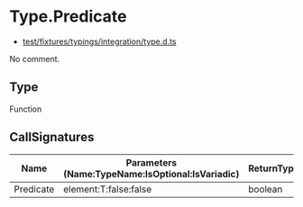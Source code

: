 # Type.Predicate

* [test/fixtures/typings/integration/type.d.ts](/test/fixtures/typings/integration/type.d.ts#L79)

No comment.

## Type

Function

## CallSignatures

Name|Parameters (Name:TypeName:IsOptional:IsVariadic)|ReturnTypeName|TypePredicate|Comment
---|---|---|---|---
Predicate|element:T:false:false |boolean||
